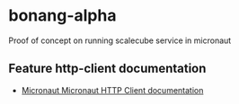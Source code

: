 # bonang-alpha
Proof of concept on running scalecube service in micronaut


## Feature http-client documentation

- [Micronaut Micronaut HTTP Client documentation](https://docs.micronaut.io/latest/guide/index.html#httpClient)

